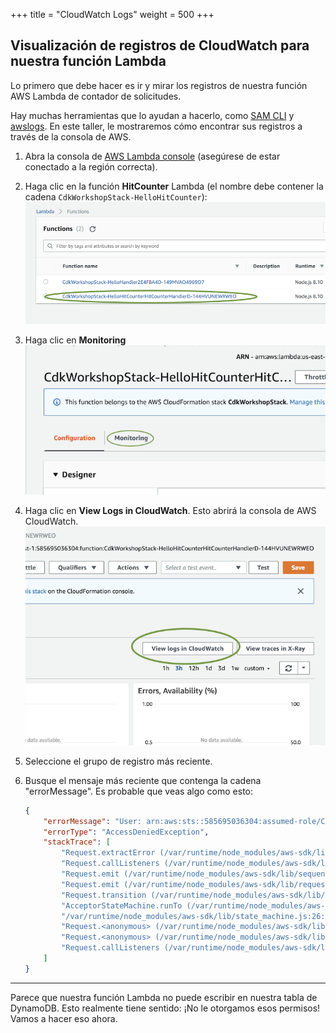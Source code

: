 +++
title = "CloudWatch Logs"
weight = 500
+++

## Visualización de registros de CloudWatch para nuestra función Lambda

Lo primero que debe hacer es ir y mirar los registros de nuestra función AWS Lambda de contador de solicitudes.

Hay muchas herramientas que lo ayudan a hacerlo, como  [SAM
CLI](https://github.com/awslabs/aws-sam-cli) y
[awslogs](https://github.com/jorgebastida/awslogs). En este taller, le mostraremos cómo encontrar sus registros a través de la consola de AWS.

1. Abra la consola de [AWS Lambda console](https://console.aws.amazon.com/lambda/home) (asegúrese de estar conectado a la región correcta).

2. Haga clic en la función __HitCounter__ Lambda (el nombre debe contener la cadena `CdkWorkshopStack-HelloHitCounter`):
    ![](./logs1.png)

3. Haga clic en __Monitoring__
    ![](./logs2.png)

4. Haga clic en __View Logs in CloudWatch__. Esto abrirá la consola de AWS CloudWatch.
    ![](./logs3.png)

5. Seleccione el grupo de registro más reciente.

6. Busque el mensaje más reciente que contenga la cadena "errorMessage". Es probable que veas algo como esto:


   ```json
   {
       "errorMessage": "User: arn:aws:sts::585695036304:assumed-role/CdkWorkshopStack-HelloHitCounterHitCounterHandlerS-TU5M09L1UBID/CdkWorkshopStack-HelloHitCounterHitCounterHandlerD-144HVUNEWRWEO is not authorized to perform: dynamodb:UpdateItem on resource: arn:aws:dynamodb:us-east-1:585695036304:table/CdkWorkshopStack-HelloHitCounterHits7AAEBF80-1DZVT3W84LJKB",
       "errorType": "AccessDeniedException",
       "stackTrace": [
           "Request.extractError (/var/runtime/node_modules/aws-sdk/lib/protocol/json.js:48:27)",
           "Request.callListeners (/var/runtime/node_modules/aws-sdk/lib/sequential_executor.js:105:20)",
           "Request.emit (/var/runtime/node_modules/aws-sdk/lib/sequential_executor.js:77:10)",
           "Request.emit (/var/runtime/node_modules/aws-sdk/lib/request.js:683:14)",
           "Request.transition (/var/runtime/node_modules/aws-sdk/lib/request.js:22:10)",
           "AcceptorStateMachine.runTo (/var/runtime/node_modules/aws-sdk/lib/state_machine.js:14:12)",
           "/var/runtime/node_modules/aws-sdk/lib/state_machine.js:26:10",
           "Request.<anonymous> (/var/runtime/node_modules/aws-sdk/lib/request.js:38:9)",
           "Request.<anonymous> (/var/runtime/node_modules/aws-sdk/lib/request.js:685:12)",
           "Request.callListeners (/var/runtime/node_modules/aws-sdk/lib/sequential_executor.js:115:18)"
       ]
   }
   ```

---

Parece que nuestra función Lambda no puede escribir en nuestra tabla de DynamoDB. Esto realmente tiene sentido: ¡No le otorgamos esos permisos! Vamos a hacer eso ahora.

